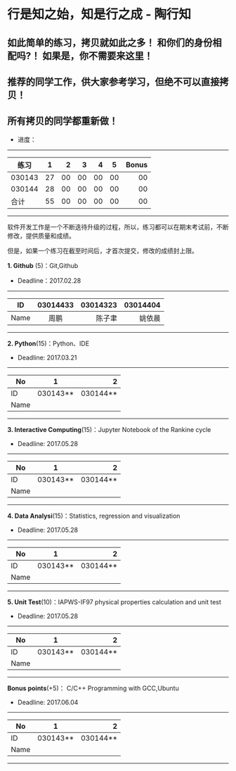 
#  行是知之始，知是行之成  - 陶行知 

##  如此简单的练习，拷贝就如此之多！ 和你们的身份相配吗?！ 如果是，你不需要来这里！
##  推荐的同学工作，供大家参考学习，但绝不可以直接拷贝！
##  所有拷贝的同学都重新做！

* 进度：

-----
|   练习    |     1    |    2    |  3     |   4     |   5    |  Bonus    |
| ---------|:------:| ------:|------:|------:|------|----:|
| 030143 |   27   |  00    |   00   |  00   | 00   |00   |
| 030144 |   28  |  00    |   00   |  00   | 00   |00   |
|  合计    |   55  |  00    |  00    |  00   | 00   |00   |
---------

软件开发工作是一个不断迭待升级的过程，所以，练习都可以在期末考试前，不断修改，提供质量和成绩。


但是，如果一个练习在截至时间后，才首次提交，修改的成绩封上限。

**1. Github** (5)：Git,Github

* Deadline：2017.02.28

-----
| ID   | 03014433  |  03014323 |03014404 |
| ------|:--------:| -----------:|-----------:|
| Name  |  周鹏    |    陈子聿   | 姚依晨   |
---------

**2. Python**(15)：Python、IDE

* Deadline: 2017.03.21

-----
| No  |1          |    2 |
| ------|:--------:| -----------:|
| ID  | 030143**  |  030144**   |
| Name |           |             |
---------

**3. Interactive Computing**(15)：Jupyter Notebook of the Rankine cycle  

* Deadline: 2017.05.28

-----
| No  |1          |    2 |
| ------|:--------:| -----------:|
| ID  | 030143**  |  030144**   |
| Name|           |             |
---------

**4. Data Analysi**(15)：Statistics, regression and visualization

* Deadline: 2017.05.28

-----
| No  |1          |    2 |
| ------|:--------:| -----------:|
| ID  | 030143**  |  030144**   |
| Name  |           |             |
---------

**5. Unit Test**(10)：IAPWS-IF97 physical properties calculation and unit test  

* Deadline: 2017.05.28

-----
| No  |1          |    2 |
| ------|:--------:| -----------:|
| ID  | 030143**  |  030144**   |
| Name  |           |             |
---------

**Bonus points**(+5)： C/C++ Programming with GCC,Ubuntu  

* Deadline: 2017.06.04

-----
| No  |1          |    2 |
| ------|:--------:| -----------:|
| ID  | 030143**  |  030144**   |
| Name |           |             |
---------
